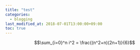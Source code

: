 ```yaml
---
title: "test"
categories: 
  - blogging
last_modified_at: 2018-07-01T13:00:00+09:00
toc: true
---
```

$$\sum_{i=0}^n i^2 = \frac{(n^2+n)(2n+1)}{6}$$

